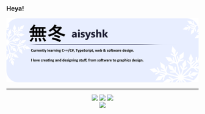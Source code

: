 ### Heya!

<div align="center">
  <img src="https://github.com/aisyshk/aisyshk/blob/main/export_5.png" />
</div>
<hr>
<div align="center">
  <img src="https://img.shields.io/badge/Visual_Studio-5C2D91?style=for-the-badge&logo=visual%20studio&logoColor=white" />
  <img src="https://img.shields.io/badge/C%2B%2B-00599C?style=for-the-badge&logo=c%2B%2B&logoColor=white" />
  <img src="https://img.shields.io/badge/C%23-239120?style=for-the-badge&logo=c-sharp&logoColor=white" />
</div>
<div align="center">
  <img src="https://github-readme-stats-git-masterrstaa-rickstaa.vercel.app/api?username=aisyshk&theme=dark" />
</div>

